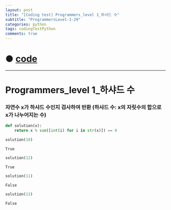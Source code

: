 ```yaml
---
layout: post
title: "[Coding test] Programmers_level 1_하샤드 수"
subtitle: "ProgrammersLevel-1-29"
categories: python
tags: codingTestPython
comments: true
---
```


# ● [code](https://github.com/JeongJaeyoung0/coding_test/blob/bb0dd430cebe2fb6a788da5cc11adce19fe867a9/210714_Programmers_level%201_%ED%95%98%EC%83%A4%EB%93%9C%20%EC%88%98.ipynb)

***

# Programmers_level 1_하샤드 수
### 자연수 x가 하샤드 수인지 검사하여 반환 (하샤드 수: x의 자릿수의 합으로 x가 나누어지는 수)


```python
def solution(x):
    return x % sum([int(i) for i in str(x)]) == 0
```


```python
solution(10)
```




    True




```python
solution(12)
```




    True




```python
solution(11)
```




    False




```python
solution(13)
```




    False